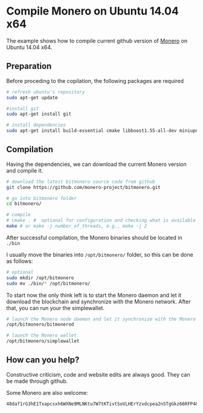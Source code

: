 # Compile Monero on Ubuntu 14.04 x64
The example shows how to compile current github version of [Monero](https://getmonero.org/)
on Ubuntu 14.04 x64.

## Preparation
Before proceding to the copilation, the following packages are required

 ```bash
# refresh ubuntu's repository
sudo apt-get update

#install git
sudo apt-get install git

# install dependencies
sudo apt-get install build-essential cmake libboost1.55-all-dev miniupnpc libunbound-dev graphviz doxygen libdb-dev
 ```

## Compilation
Having the dependencies, we can download the current Monero version and compile it.

```bash
# download the latest bitmonero source code from github
git clone https://github.com/monero-project/bitmonero.git

# go into bitmonero folder
cd bitmonero/

# compile
# cmake . #  optional for configuration and checking what is available or missing
make # or make -j number_of_threads, e.g., make -j 2
```

After successful compilation, the Monero binaries should be located in `./bin`

I usually move the binaries into `/opt/bitmonero/` folder, so this can be done
as follows:

```bash
# optional
sudo mkdir /opt/bitmonero
sudo mv ./bin/* /opt/bitmonero/
```

To start now the only think left is to start the Monero daemon and let it
download the blockchain and synchronize with the Monero network. After that,
you can run your the simplewallet.

```bash
# launch the Monero node daemon and let it synchronize with the Monero network
/opt/bitmonero/bitmonerod

# launch the Monero wallet
/opt/bitmonero/simplewallet
```

## How can you help?

Constructive criticism, code and website edits are always good. They can be made through github.

Some Monero are also welcome:
```
48daf1rG3hE1Txapcsxh6WXNe9MLNKtu7W7tKTivtSoVLHErYzvdcpea2nSTgGkz66RFP4GKVAsTV14v6G3oddBTHfxP6tU
```

